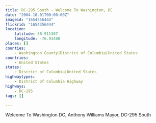 ```yaml
---
title: DC-295 South - Welcome To Washington, DC
date: "2004-10-01T00:00:00Z"
imageid: "1654356444"
flickrid: "1654356444"
location:
    latitude: 38.911367
    longitude: -76.93488
places: []
counties:
    - Washington County|District of Columbia|United States
countries:
    - United States
states:
    - District of Columbia|United States
highwaytypes:
    - District of Columbia Highway
highways:
    - DC-295
tags: []

---
```

Welcome To Washington DC, Anthony Williams Mayor, DC-295 South